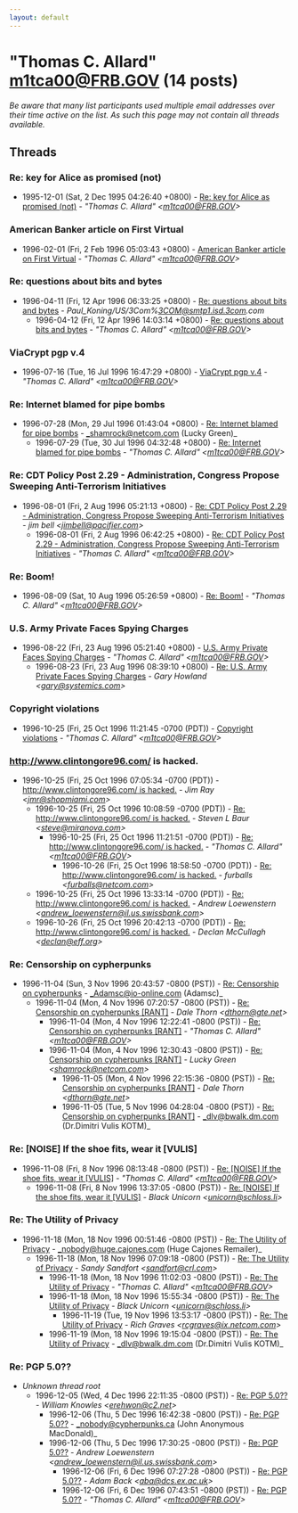 ```yaml
---
layout: default
---
```


# "Thomas C. Allard" <m1tca00@FRB.GOV> (14 posts)

_Be aware that many list participants used multiple email addresses over their time active on the list. As such this page may not contain all threads available._

## Threads

### Re: key for Alice as promised (not)
+ 1995-12-01 (Sat, 2 Dec 1995 04:26:40 +0800) - [Re: key for Alice as promised (not)](/archive/1995/12/a65873b6f2beb985cbe27cdf55084f78bd6d0386e2b741f5e095fbfa3aeac412) - _"Thomas C. Allard" \<m1tca00@FRB.GOV\>_

### American Banker article on First Virtual
+ 1996-02-01 (Fri, 2 Feb 1996 05:03:43 +0800) - [American Banker article on First Virtual](/archive/1996/02/21493bbf6c8b7ae81281dda0f1d208b8a2a8aeab024137f22673f473596f2a98) - _"Thomas C. Allard" \<m1tca00@FRB.GOV\>_

### Re: questions about bits and bytes
+ 1996-04-11 (Fri, 12 Apr 1996 06:33:25 +0800) - [Re: questions about bits and bytes](/archive/1996/04/e389a7e3087dcb90b2c855a128908b5fc4d6fabcbcb9ab3e8b0839f6a299629c) - _Paul_Koning/US/3Com%3COM@smtp1.isd.3com.com_
  + 1996-04-12 (Fri, 12 Apr 1996 14:03:14 +0800) - [Re: questions about bits and bytes](/archive/1996/04/89e24bf3447f22e6bb4defcd04b5b2b59da3428c6c247c46daa5ee5c5c545e3e) - _"Thomas C. Allard" \<m1tca00@FRB.GOV\>_

### ViaCrypt pgp v.4
+ 1996-07-16 (Tue, 16 Jul 1996 16:47:29 +0800) - [ViaCrypt pgp v.4](/archive/1996/07/4f9ca0fe085c25f862141c79c7b8e5251392dda37a260131cb4802a846ffc199) - _"Thomas C. Allard" \<m1tca00@FRB.GOV\>_

### Re: Internet blamed for pipe bombs
+ 1996-07-28 (Mon, 29 Jul 1996 01:43:04 +0800) - [Re: Internet blamed for pipe bombs](/archive/1996/07/16130b599bed00499187c1e5fc9d13e044d7f1813c953c7563dc8e741ee2625b) - _shamrock@netcom.com (Lucky Green)_
  + 1996-07-29 (Tue, 30 Jul 1996 04:32:48 +0800) - [Re: Internet blamed for pipe bombs](/archive/1996/07/d06ed2b7d6d93292266649180706156ce4597cc7f62eae935c8db2104392d79d) - _"Thomas C. Allard" \<m1tca00@FRB.GOV\>_

### Re: CDT Policy Post 2.29 - Administration, Congress Propose Sweeping Anti-Terrorism Initiatives
+ 1996-08-01 (Fri, 2 Aug 1996 05:21:13 +0800) - [Re: CDT Policy Post 2.29 - Administration, Congress Propose Sweeping Anti-Terrorism Initiatives](/archive/1996/08/e4fbc71d37b63e1cc4b10f64429bfa5b967ac91a3816ab09a02bdf537c8cae79) - _jim bell \<jimbell@pacifier.com\>_
  + 1996-08-01 (Fri, 2 Aug 1996 06:42:25 +0800) - [Re: CDT Policy Post 2.29 - Administration, Congress Propose   Sweeping Anti-Terrorism Initiatives](/archive/1996/08/5dd3daadeeb358795fe235b6fc9c1f487e2aa0aa9d7f709c5d24b9bccebf9ed8) - _"Thomas C. Allard" \<m1tca00@FRB.GOV\>_

### Re: Boom!
+ 1996-08-09 (Sat, 10 Aug 1996 05:26:59 +0800) - [Re: Boom!](/archive/1996/08/38aa8be58adecb52e9107854c7400fc0320607e0e0b6f39b3c4e584f492b4d13) - _"Thomas C. Allard" \<m1tca00@FRB.GOV\>_

### U.S. Army Private Faces Spying Charges
+ 1996-08-22 (Fri, 23 Aug 1996 05:21:40 +0800) - [U.S. Army Private Faces Spying Charges](/archive/1996/08/1fe2dfdd298042d5b376470e3c1dbf4f7ca4eda1c206c931c702eb2e599875fb) - _"Thomas C. Allard" \<m1tca00@FRB.GOV\>_
  + 1996-08-23 (Fri, 23 Aug 1996 08:39:10 +0800) - [Re: U.S. Army Private Faces Spying Charges](/archive/1996/08/48570086f9b8cca557910bafe2df077d3218b38ce889d370c6bd635e78bf4871) - _Gary Howland \<gary@systemics.com\>_

### Copyright violations
+ 1996-10-25 (Fri, 25 Oct 1996 11:21:45 -0700 (PDT)) - [Copyright violations](/archive/1996/10/6011a0c7fbb22b6b0e1a6c9269e3c96d044dc4d7a47b76a3f7a4daa0f72a8907) - _"Thomas C. Allard" \<m1tca00@FRB.GOV\>_

### http://www.clintongore96.com/ is hacked.
+ 1996-10-25 (Fri, 25 Oct 1996 07:05:34 -0700 (PDT)) - [http://www.clintongore96.com/ is hacked.](/archive/1996/10/42b15bd70aa12263c5df4d4d7a64d17e6eeb9d16e8a58e048a3244a1dd91669b) - _Jim Ray \<jmr@shopmiami.com\>_
  + 1996-10-25 (Fri, 25 Oct 1996 10:08:59 -0700 (PDT)) - [Re: http://www.clintongore96.com/ is hacked.](/archive/1996/10/986682f0619ab33adf81938464caef903dc4ef654ff51c465f00d49d9e325751) - _Steven L Baur \<steve@miranova.com\>_
    + 1996-10-25 (Fri, 25 Oct 1996 11:21:51 -0700 (PDT)) - [Re: http://www.clintongore96.com/ is hacked.](/archive/1996/10/05076c3700aca75f0c5aefc2e3cca104fcae81fcc631e9209bc333ef3144fd7f) - _"Thomas C. Allard" \<m1tca00@FRB.GOV\>_
      + 1996-10-26 (Fri, 25 Oct 1996 18:58:50 -0700 (PDT)) - [Re: http://www.clintongore96.com/ is hacked.](/archive/1996/10/4be5b88a9bad6d21db18d5f893ce2ae9335547d4c0a708d6bb5d83d3ccc0050b) - _furballs \<furballs@netcom.com\>_
  + 1996-10-25 (Fri, 25 Oct 1996 13:33:14 -0700 (PDT)) - [Re: http://www.clintongore96.com/ is hacked.](/archive/1996/10/72da7f75a9e0fd09d596aa59a4ed8fbc87af42ea0795e1630efc4f7e2760be69) - _Andrew Loewenstern \<andrew_loewenstern@il.us.swissbank.com\>_
  + 1996-10-26 (Fri, 25 Oct 1996 20:42:13 -0700 (PDT)) - [Re: http://www.clintongore96.com/ is hacked.](/archive/1996/10/2e041c7463e9f8e04d6a95cb465b592e80a6fac1bd3a5b036298731cd2d4ceaf) - _Declan McCullagh \<declan@eff.org\>_

### Re: Censorship on cypherpunks
+ 1996-11-04 (Sun, 3 Nov 1996 20:43:57 -0800 (PST)) - [Re: Censorship on cypherpunks](/archive/1996/11/467e950c5304834d6abdc2b5daf8a4a1b11ea664b25d6103fb3aa267a07163df) - _Adamsc@io-online.com (Adamsc)_
  + 1996-11-04 (Mon, 4 Nov 1996 07:20:57 -0800 (PST)) - [Re: Censorship on cypherpunks [RANT]](/archive/1996/11/26d7004052b77516547c457f7b0696bae8b1838fd29154a0b9792e19e2d45651) - _Dale Thorn \<dthorn@gte.net\>_
    + 1996-11-04 (Mon, 4 Nov 1996 12:22:41 -0800 (PST)) - [Re: Censorship on cypherpunks [RANT]](/archive/1996/11/d348833173453a237e20dd888aecfecc2d4f500fa9b39503af2da25e9584cc43) - _"Thomas C. Allard" \<m1tca00@FRB.GOV\>_
    + 1996-11-04 (Mon, 4 Nov 1996 12:30:43 -0800 (PST)) - [Re: Censorship on cypherpunks [RANT]](/archive/1996/11/3ea286f179b1160680d8236867ca6165770cab564a10ce8d1ee004801b0912c8) - _Lucky Green \<shamrock@netcom.com\>_
      + 1996-11-05 (Mon, 4 Nov 1996 22:15:36 -0800 (PST)) - [Re: Censorship on cypherpunks [RANT]](/archive/1996/11/d1d8c9f7b1b8023eccefc69f3cec6f531c8e41f7744f7ea66f79dbe5aafedc29) - _Dale Thorn \<dthorn@gte.net\>_
      + 1996-11-05 (Tue, 5 Nov 1996 04:28:04 -0800 (PST)) - [Re: Censorship on cypherpunks [RANT]](/archive/1996/11/178c1effffc82c60e6d9a4bb7d905e0a90f5768463d00517f45b144bbaee8bec) - _dlv@bwalk.dm.com (Dr.Dimitri Vulis KOTM)_

### Re: [NOISE] If the shoe fits, wear it [VULIS]
+ 1996-11-08 (Fri, 8 Nov 1996 08:13:48 -0800 (PST)) - [Re: [NOISE] If the shoe fits, wear it [VULIS]](/archive/1996/11/c65fe357614cb7373fa8ba81eb1df2e150d19e5067d7e36f90454f0cdc0dbd9b) - _"Thomas C. Allard" \<m1tca00@FRB.GOV\>_
  + 1996-11-08 (Fri, 8 Nov 1996 13:37:05 -0800 (PST)) - [Re: [NOISE] If the shoe fits, wear it [VULIS]](/archive/1996/11/4e5ffae36e509bf94c994f982d281f43b64adf0491e31570507eb0ea5a0a47ed) - _Black Unicorn \<unicorn@schloss.li\>_

### Re: The Utility of Privacy
+ 1996-11-18 (Mon, 18 Nov 1996 00:51:46 -0800 (PST)) - [Re: The Utility of Privacy](/archive/1996/11/cda72b0f84a23f582c5316a05b2ae9214b59776eb0029261b94ee5ad4fb7eca7) - _nobody@huge.cajones.com (Huge Cajones Remailer)_
  + 1996-11-18 (Mon, 18 Nov 1996 07:09:18 -0800 (PST)) - [Re: The Utility of Privacy](/archive/1996/11/42e8aee3bfbf416ce78eb1e11b2a56a05d86a752a05b1d2749f4d85b843232ed) - _Sandy Sandfort \<sandfort@crl.com\>_
    + 1996-11-18 (Mon, 18 Nov 1996 11:02:03 -0800 (PST)) - [Re: The Utility of Privacy](/archive/1996/11/186fb353d404e3b3e351b6eabe46fcea874e857c8127496efe3f3ef0b327866e) - _"Thomas C. Allard" \<m1tca00@FRB.GOV\>_
    + 1996-11-18 (Mon, 18 Nov 1996 15:55:34 -0800 (PST)) - [Re: The Utility of Privacy](/archive/1996/11/cfdb4ad56a2c206bde98096ed656214639198539f49b30efeeeb7e6f409c6d1c) - _Black Unicorn \<unicorn@schloss.li\>_
      + 1996-11-19 (Tue, 19 Nov 1996 13:53:17 -0800 (PST)) - [Re: The Utility of Privacy](/archive/1996/11/5c9400fbaa5be90b0c8c5367e8e1de85b1b281cf6c120065cd1f7951d2cae9b8) - _Rich Graves \<rcgraves@ix.netcom.com\>_
    + 1996-11-19 (Mon, 18 Nov 1996 19:15:04 -0800 (PST)) - [Re: The Utility of Privacy](/archive/1996/11/e9da0240f67aaceab6b8159ace461e725ecca9c0fc05a068023a70e73c703437) - _dlv@bwalk.dm.com (Dr.Dimitri Vulis KOTM)_

### Re: PGP 5.0??
+ _Unknown thread root_
  + 1996-12-05 (Wed, 4 Dec 1996 22:11:35 -0800 (PST)) - [Re: PGP 5.0??](/archive/1996/12/3dc1ff894773cd1a3134d560fba75ec47d816d7861a4c3afd9686255006b7a53) - _William Knowles \<erehwon@c2.net\>_
    + 1996-12-06 (Thu, 5 Dec 1996 16:42:38 -0800 (PST)) - [Re: PGP 5.0??](/archive/1996/12/8f03df840ab0b532f3eb6f97cb52dfeddd508ac75ca6323a53cfa75e14470814) - _nobody@cypherpunks.ca (John Anonymous MacDonald)_
    + 1996-12-06 (Thu, 5 Dec 1996 17:30:25 -0800 (PST)) - [Re: PGP 5.0??](/archive/1996/12/b44d63d43803daed0c7fbf89eaff9f9ae5dce7a30a1ec98d8ca009f90407fbf3) - _Andrew Loewenstern \<andrew_loewenstern@il.us.swissbank.com\>_
      + 1996-12-06 (Fri, 6 Dec 1996 07:27:28 -0800 (PST)) - [Re: PGP 5.0??](/archive/1996/12/825b8b047ec41cecfbe4267505ffd8023fdb94793e4ef5f1c92f65ba6ade4d05) - _Adam Back \<aba@dcs.ex.ac.uk\>_
      + 1996-12-06 (Fri, 6 Dec 1996 07:43:51 -0800 (PST)) - [Re: PGP 5.0??](/archive/1996/12/543571a6b90cb5da1e60275f516b791509419cbd32107859f7f06951dc48bb4d) - _"Thomas C. Allard" \<m1tca00@FRB.GOV\>_

